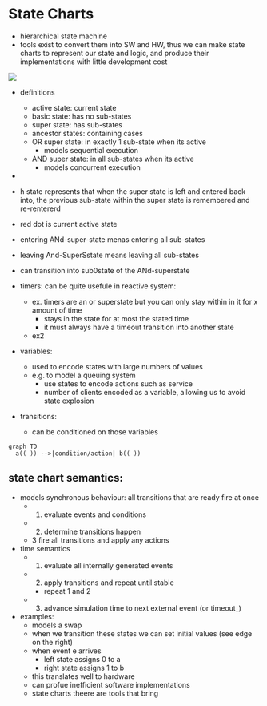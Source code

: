# State Charts

- hierarchical state machine
- tools exist to convert them into SW and HW, thus we can make state charts to represent our state and logic, and produce their implementations with little development cost

![](Pasted%20image%2020240415121931.png)


- definitions
	- active state: current state
	- basic state: has no sub-states
	- super state: has sub-states
	- ancestor states: containing cases
	- OR super state: in exactly 1 sub-state when its active
		- models sequential execution
	- AND super state: in all sub-states when its active
		- models concurrent execution



- 
- h state represents that when the super state is left and entered back into, the previous sub-state within the super state is remembered and re-rentererd
- red dot is current active state

- entering ANd-super-state menas entering all sub-states
- leaving And-SuperSstate means leaving all sub-states
- can transition into sub0state of the ANd-superstate


- timers: can be quite usefule in reactive system:
	- ex. timers are an or superstate but you can only stay within in it for x amount of time
		- stays in the state for at most the stated time
		- it must always have a timeout transition into another state
	- ex2

- variables:
	- used to encode states with large numbers of values
	- e.g. to model a queuing system
		- use states to encode actions such as service
		- number of clients encoded as a variable, allowing us to avoid state explosion
- transitions:
	- can be conditioned on those variables

```mermaid
graph TD
  a(( )) -->|condition/action| b(( ))
```

## state chart semantics:

- models synchronous behaviour: all transitions that are ready fire at once
	- 1. evaluate events and conditions
	- 2. determine transitions happen
	- 3 fire all transitions and apply any actions
-  time semantics
	- 1. evaluate all internally generated events 
	- 2. apply transitions and repeat until stable
		- repeat 1 and 2
	- 3. advance simulation time to next external event (or timeout_)
- examples:
	- models a swap
	- when we transition these states we can set initial values (see edge on the right)
	- when event e arrives
		- left state assigns 0 to a
		- right state assigns 1 to b
	- this translates well to hardware
	- can profue inefficient software implementations
	- state charts theere are tools that bring